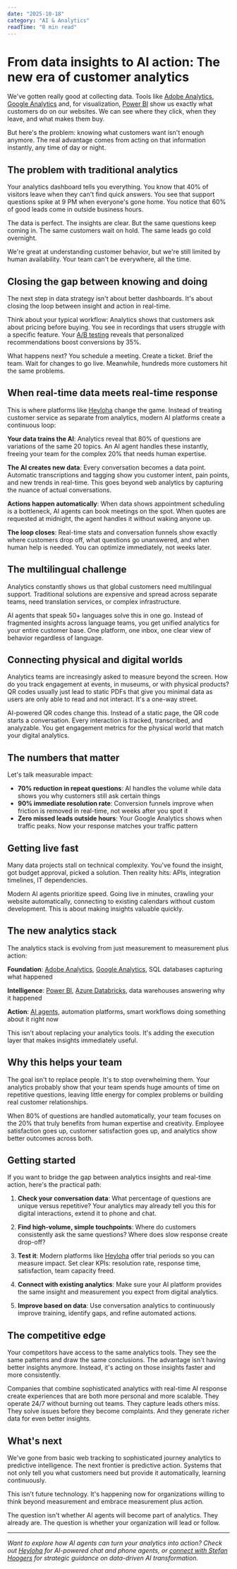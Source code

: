 ```yaml
---
date: "2025-10-18"
category: "AI & Analytics"
readTime: "8 min read"
---
```


# From data insights to AI action: The new era of customer analytics

We've gotten really good at collecting data. Tools like [Adobe Analytics](https://business.adobe.com/products/analytics/adobe-analytics.html), [Google Analytics](https://analytics.google.com/) and, for visualization, [Power BI](https://powerbi.microsoft.com/) show us exactly what customers do on our websites. We can see where they click, when they leave, and what makes them buy.

But here's the problem: knowing what customers want isn't enough anymore. The real advantage comes from acting on that information instantly, any time of day or night.

## The problem with traditional analytics

Your analytics dashboard tells you everything. You know that 40% of visitors leave when they can't find quick answers. You see that support questions spike at 9 PM when everyone's gone home. You notice that 60% of good leads come in outside business hours.

The data is perfect. The insights are clear. But the same questions keep coming in. The same customers wait on hold. The same leads go cold overnight.

We're great at understanding customer behavior, but we're still limited by human availability. Your team can't be everywhere, all the time.

## Closing the gap between knowing and doing

The next step in data strategy isn't about better dashboards. It's about closing the loop between insight and action in real-time.

Think about your typical workflow: Analytics shows that customers ask about pricing before buying. You see in recordings that users struggle with a specific feature. Your [A/B testing](https://vwo.com/ab-testing/) reveals that personalized recommendations boost conversions by 35%.

What happens next? You schedule a meeting. Create a ticket. Brief the team. Wait for changes to go live. Meanwhile, hundreds more customers hit the same problems.

## When real-time data meets real-time response

This is where platforms like [Heyloha](https://heyloha.ai) change the game. Instead of treating customer service as separate from analytics, modern AI platforms create a continuous loop:

**Your data trains the AI**: Analytics reveal that 80% of questions are variations of the same 20 topics. An AI agent handles these instantly, freeing your team for the complex 20% that needs human expertise.

**The AI creates new data**: Every conversation becomes a data point. Automatic transcriptions and tagging show you customer intent, pain points, and new trends in real-time. This goes beyond web analytics by capturing the nuance of actual conversations.

**Actions happen automatically**: When data shows appointment scheduling is a bottleneck, AI agents can book meetings on the spot. When quotes are requested at midnight, the agent handles it without waking anyone up.

**The loop closes**: Real-time stats and conversation funnels show exactly where customers drop off, what questions go unanswered, and when human help is needed. You can optimize immediately, not weeks later.

## The multilingual challenge

Analytics constantly shows us that global customers need multilingual support. Traditional solutions are expensive and spread across separate teams, need translation services, or complex infrastructure.

AI agents that speak 50+ languages solve this in one go. Instead of fragmented insights across language teams, you get unified analytics for your entire customer base. One platform, one inbox, one clear view of behavior regardless of language.

## Connecting physical and digital worlds

Analytics teams are increasingly asked to measure beyond the screen. How do you track engagement at events, in museums, or with physical products? QR codes usually just lead to static PDFs that give you minimal data as users are only able to read and not interact. It's a one-way street.

AI-powered QR codes change this. Instead of a static page, the QR code starts a conversation. Every interaction is tracked, transcribed, and analyzable. You get engagement metrics for the physical world that match your digital analytics.

## The numbers that matter

Let's talk measurable impact:

- **70% reduction in repeat questions**: AI handles the volume while data shows you why customers still ask certain things
- **90% immediate resolution rate**: Conversion funnels improve when friction is removed in real-time, not weeks after you spot it
- **Zero missed leads outside hours**: Your Google Analytics shows when traffic peaks. Now your response matches your traffic pattern

## Getting live fast

Many data projects stall on technical complexity. You've found the insight, got budget approval, picked a solution. Then reality hits: APIs, integration timelines, IT dependencies.

Modern AI agents prioritize speed. Going live in minutes, crawling your website automatically, connecting to existing calendars without custom development. This is about making insights valuable quickly.

## The new analytics stack

The analytics stack is evolving from just measurement to measurement plus action:

**Foundation**: [Adobe Analytics](https://business.adobe.com/products/analytics/adobe-analytics.html), [Google Analytics](https://analytics.google.com/), SQL databases capturing what happened

**Intelligence**: [Power BI](https://powerbi.microsoft.com/), [Azure Databricks](https://azure.microsoft.com/en-us/products/databricks/), data warehouses answering why it happened

**Action**: [AI agents](https://heyloha.ai), automation platforms, smart workflows doing something about it right now

This isn't about replacing your analytics tools. It's adding the execution layer that makes insights immediately useful.


## Why this helps your team

The goal isn't to replace people. It's to stop overwhelming them. Your analytics probably show that your team spends huge amounts of time on repetitive questions, leaving little energy for complex problems or building real customer relationships.

When 80% of questions are handled automatically, your team focuses on the 20% that truly benefits from human expertise and creativity. Employee satisfaction goes up, customer satisfaction goes up, and analytics show better outcomes across both.

## Getting started

If you want to bridge the gap between analytics insights and real-time action, here's the practical path:

1. **Check your conversation data**: What percentage of questions are unique versus repetitive? Your analytics may already tell you this for digital interactions, extend it to phone and chat.

2. **Find high-volume, simple touchpoints**: Where do customers consistently ask the same questions? Where does slow response create drop-off?

3. **Test it**: Modern platforms like [Heyloha](https://heyloha.ai) offer trial periods so you can measure impact. Set clear KPIs: resolution rate, response time, satisfaction, team capacity freed.

4. **Connect with existing analytics**: Make sure your AI platform provides the same insight and measurement you expect from digital analytics.

5. **Improve based on data**: Use conversation analytics to continuously improve training, identify gaps, and refine automated actions.

## The competitive edge

Your competitors have access to the same analytics tools. They see the same patterns and draw the same conclusions. The advantage isn't having better insights anymore. Instead, it's acting on those insights faster and more consistently.

Companies that combine sophisticated analytics with real-time AI response create experiences that are both more personal and more scalable. They operate 24/7 without burning out teams. They capture leads others miss. They solve issues before they become complaints. And they generate richer data for even better insights.

## What's next

We've gone from basic web tracking to sophisticated journey analytics to predictive intelligence. The next frontier is predictive action. Systems that not only tell you what customers need but provide it automatically, learning continuously.

This isn't future technology. It's happening now for organizations willing to think beyond measurement and embrace measurement plus action.

The question isn't whether AI agents will become part of analytics. They already are. The question is whether your organization will lead or follow.

---

*Want to explore how AI agents can turn your analytics into action? Check out [Heyloha](https://heyloha.ai) for AI-powered chat and phone agents, or [connect with Stefan Hoogers](https://hoogersdigital.nl/contact) for strategic guidance on data-driven AI transformation.*